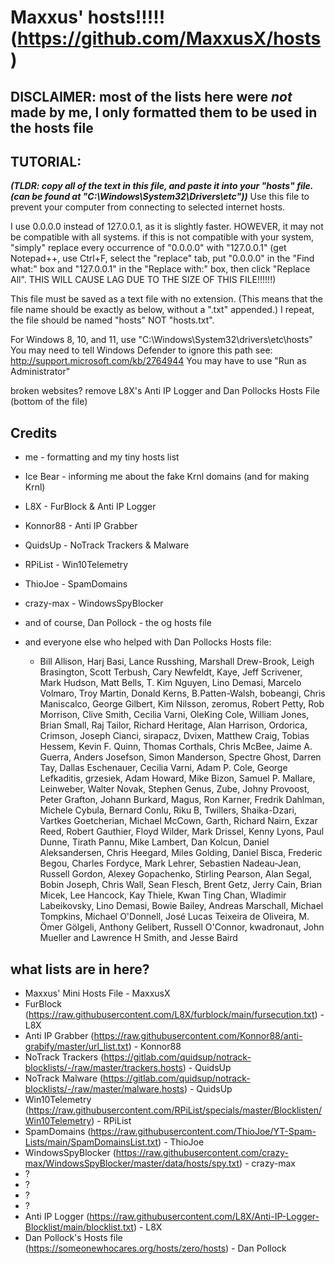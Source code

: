 # Maxxus' hosts!!!!! (https://github.com/MaxxusX/hosts)



## DISCLAIMER: most of the lists here were *not* made by me, I only formatted them to be used in the hosts file



## TUTORIAL:
***(TLDR: copy all of the text in this file, and paste it into your "hosts" file. (can be found at "C:\Windows\System32\Drivers\etc\"))***
Use this file to prevent your computer from connecting to selected
internet hosts.

I use 0.0.0.0 instead of 127.0.0.1, as it is slightly faster. HOWEVER,
it may not be compatible with all systems.
if this is not compatible with your system, "simply" replace every
occurrence of "0.0.0.0" with "127.0.0.1" (get Notepad++, use Ctrl+F,
select the "replace" tab, put "0.0.0.0" in the "Find what:" box
and "127.0.0.1" in the "Replace with:" box, then click "Replace All".
THIS WILL CAUSE LAG DUE TO THE SIZE OF THIS FILE!!!!!!)

This file must be saved as a text file with no extension. (This means
that the file name should be exactly as below, without a ".txt" appended.)
I repeat, the file should be named "hosts" NOT "hosts.txt".

For Windows 8, 10, and 11, use "C:\Windows\System32\drivers\etc\hosts"
 	You may need to tell Windows Defender to ignore this path
 	see: http://support.microsoft.com/kb/2764944
You may have to use "Run as Administrator"


broken websites? remove L8X's Anti IP Logger and Dan Pollocks Hosts File (bottom of the file)




## Credits

* me - formatting and my tiny hosts list
* Ice Bear - informing me about the fake Krnl domains (and for making Krnl)
* L8X - FurBlock & Anti IP Logger
* Konnor88 - Anti IP Grabber
* QuidsUp - NoTrack Trackers & Malware
* RPiList - Win10Telemetry
* ThioJoe - SpamDomains
* crazy-max - WindowsSpyBlocker
* and of course, Dan Pollock - the og hosts file

* and everyone else who helped with Dan Pollocks Hosts file:
	* Bill Allison, Harj Basi, Lance Russhing, Marshall Drew-Brook, Leigh Brasington, Scott Terbush, Cary Newfeldt, Kaye, Jeff Scrivener, Mark Hudson, Matt Bells, T. Kim Nguyen, Lino Demasi, Marcelo Volmaro, Troy Martin, Donald Kerns, B.Patten-Walsh, bobeangi, Chris Maniscalco, George Gilbert, Kim Nilsson, zeromus, Robert Petty, Rob Morrison, Clive Smith, Cecilia Varni, OleKing Cole, William Jones, Brian Small, Raj Tailor, Richard Heritage, Alan Harrison, Ordorica, Crimson, Joseph Cianci, sirapacz, Dvixen, Matthew Craig, Tobias Hessem, Kevin F. Quinn, Thomas Corthals, Chris McBee, Jaime A. Guerra, Anders Josefson, Simon Manderson, Spectre Ghost, Darren Tay, Dallas Eschenauer, Cecilia Varni, Adam P. Cole, George Lefkaditis, grzesiek, Adam Howard, Mike Bizon, Samuel P. Mallare, Leinweber, Walter Novak, Stephen Genus, Zube, Johny Provoost, Peter Grafton, Johann Burkard, Magus, Ron Karner, Fredrik Dahlman, Michele Cybula, Bernard Conlu, Riku B, Twillers, Shaika-Dzari, Vartkes Goetcherian, Michael McCown, Garth, Richard Nairn, Exzar Reed, Robert Gauthier, Floyd Wilder, Mark Drissel, Kenny Lyons, Paul Dunne, Tirath Pannu, Mike Lambert, Dan Kolcun, Daniel Aleksandersen, Chris Heegard, Miles Golding, Daniel Bisca, Frederic Begou, Charles Fordyce, Mark Lehrer, Sebastien Nadeau-Jean, Russell Gordon, Alexey Gopachenko, Stirling Pearson, Alan Segal, Bobin Joseph, Chris Wall, Sean Flesch, Brent Getz, Jerry Cain, Brian Micek, Lee Hancock, Kay Thiele, Kwan Ting Chan, Wladimir Labeikovsky, Lino Demasi, Bowie Bailey, Andreas Marschall, Michael Tompkins, Michael O'Donnell, José Lucas Teixeira de Oliveira, M. Ömer Gölgeli, Anthony Gelibert, Russell O'Connor, kwadronaut, John Mueller and Lawrence H Smith, and Jesse Baird



## what lists are in here?

* Maxxus' Mini Hosts File - MaxxusX
* FurBlock (https://raw.githubusercontent.com/L8X/furblock/main/fursecution.txt) - L8X
* Anti IP Grabber (https://raw.githubusercontent.com/Konnor88/anti-grabify/master/url_list.txt) - Konnor88
* NoTrack Trackers (https://gitlab.com/quidsup/notrack-blocklists/-/raw/master/trackers.hosts) - QuidsUp
* NoTrack Malware (https://gitlab.com/quidsup/notrack-blocklists/-/raw/master/malware.hosts) - QuidsUp
* Win10Telemetry (https://raw.githubusercontent.com/RPiList/specials/master/Blocklisten/Win10Telemetry) - RPiList
* SpamDomains (https://raw.githubusercontent.com/ThioJoe/YT-Spam-Lists/main/SpamDomainsList.txt) - ThioJoe
* WindowsSpyBlocker (https://raw.githubusercontent.com/crazy-max/WindowsSpyBlocker/master/data/hosts/spy.txt) - crazy-max
* ?
* ?
* ?
* ?
* Anti IP Logger (https://raw.githubusercontent.com/L8X/Anti-IP-Logger-Blocklist/main/blocklist.txt) - L8X
* Dan Pollock's Hosts file (https://someonewhocares.org/hosts/zero/hosts) - Dan Pollock

